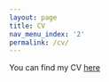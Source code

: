 ```yaml
---
layout: page
title: CV
nav_menu_index: '2'
permalink: /cv/
---
```



You can find my CV [here](../assets/Cv_Resume.pdf)

